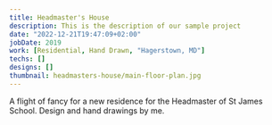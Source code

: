 ```yaml
---
title: Headmaster's House
description: This is the description of our sample project
date: "2022-12-21T19:47:09+02:00"
jobDate: 2019
work: [Residential, Hand Drawn, "Hagerstown, MD"]
techs: []
designs: []
thumbnail: headmasters-house/main-floor-plan.jpg
---
```


A flight of fancy for a new residence for the
Headmaster of St James School. Design and hand drawings by me.
